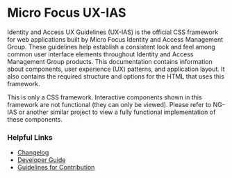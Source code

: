 # Micro Focus UX-IAS

Identity and Access UX Guidelines (UX-IAS) is the official CSS framework for web applications built by Micro Focus 
Identity and Access Management Group. These guidelines help establish a consistent look and feel among common
user interface elements throughout Identity and Access Management Group products. This documentation contains
information about components, user experience (UX) patterns, and application layout. It also contains the
required structure and options for the HTML that uses this framework.

This is only a CSS framework. Interactive components shown in this framework are not functional (they can
only be viewed). Please refer to NG-IAS or another similar project to view a fully functional implementation
of these components.

### Helpful Links

- [Changelog](./CHANGELOG.md)
- [Developer Guide](./DEVELOPER.md)
- [Guidelines for Contribution](./CONTRIBUTING.md)

